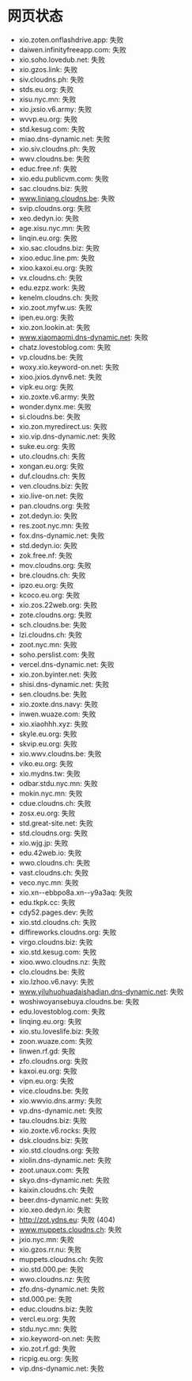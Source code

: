 # 网页状态
- xio.zoten.onflashdrive.app: 失败
- daiwen.infinityfreeapp.com: 失败
- xio.soho.lovedub.net: 失败
- xio.gzos.link: 失败
- siv.cloudns.ph: 失败
- stds.eu.org: 失败
- xisu.nyc.mn: 失败
- xio.jxsio.v6.army: 失败
- wvvp.eu.org: 失败
- std.kesug.com: 失败
- miao.dns-dynamic.net: 失败
- xio.siv.cloudns.ph: 失败
- wwv.cloudns.be: 失败
- educ.free.nf: 失败
- xio.edu.publicvm.com: 失败
- sac.cloudns.biz: 失败
- www.liniang.cloudns.be: 失败
- svip.cloudns.org: 失败
- xeo.dedyn.io: 失败
- age.xisu.nyc.mn: 失败
- linqin.eu.org: 失败
- xio.sac.cloudns.biz: 失败
- xioo.educ.line.pm: 失败
- xioo.kaxoi.eu.org: 失败
- vx.cloudns.ch: 失败
- edu.ezpz.work: 失败
- kenelm.cloudns.ch: 失败
- xio.zoot.myfw.us: 失败
- ipen.eu.org: 失败
- xio.zon.lookin.at: 失败
- www.xiaomaomi.dns-dynamic.net: 失败
- chatz.lovestoblog.com: 失败
- vp.cloudns.be: 失败
- woxy.xio.keyword-on.net: 失败
- xioo.jxios.dynv6.net: 失败
- vipk.eu.org: 失败
- xio.zoxte.v6.army: 失败
- wonder.dynx.me: 失败
- si.cloudns.be: 失败
- xio.zon.myredirect.us: 失败
- xio.vip.dns-dynamic.net: 失败
- suke.eu.org: 失败
- uto.cloudns.ch: 失败
- xongan.eu.org: 失败
- duf.cloudns.ch: 失败
- ven.cloudns.biz: 失败
- xio.live-on.net: 失败
- pan.cloudns.org: 失败
- zot.dedyn.io: 失败
- res.zoot.nyc.mn: 失败
- fox.dns-dynamic.net: 失败
- std.dedyn.io: 失败
- zok.free.nf: 失败
- mov.cloudns.org: 失败
- bre.cloudns.ch: 失败
- ipzo.eu.org: 失败
- kcoco.eu.org: 失败
- xio.zos.22web.org: 失败
- zote.cloudns.org: 失败
- sch.cloudns.be: 失败
- lzi.cloudns.ch: 失败
- zoot.nyc.mn: 失败
- soho.perslist.com: 失败
- vercel.dns-dynamic.net: 失败
- xio.zon.byinter.net: 失败
- shisi.dns-dynamic.net: 失败
- sen.cloudns.be: 失败
- xio.zoxte.dns.navy: 失败
- inwen.wuaze.com: 失败
- xio.xiaohhh.xyz: 失败
- skyle.eu.org: 失败
- skvip.eu.org: 失败
- xio.wwv.cloudns.be: 失败
- viko.eu.org: 失败
- xio.mydns.tw: 失败
- odbar.stdu.nyc.mn: 失败
- mokin.nyc.mn: 失败
- cdue.cloudns.ch: 失败
- zosx.eu.org: 失败
- std.great-site.net: 失败
- std.cloudns.org: 失败
- xio.wjg.jp: 失败
- edu.42web.io: 失败
- wwo.cloudns.ch: 失败
- vast.cloudns.ch: 失败
- veco.nyc.mn: 失败
- xio.xn--ebbpo8a.xn--y9a3aq: 失败
- edu.tkpk.cc: 失败
- cdy52.pages.dev: 失败
- xio.std.cloudns.ch: 失败
- diffireworks.cloudns.org: 失败
- virgo.cloudns.biz: 失败
- xio.std.kesug.com: 失败
- xioo.wwo.cloudns.nz: 失败
- clo.cloudns.be: 失败
- xio.lzhoo.v6.navy: 失败
- www.yiluhuohuadaishadian.dns-dynamic.net: 失败
- woshiwoyansebuya.cloudns.be: 失败
- edu.lovestoblog.com: 失败
- linqing.eu.org: 失败
- xio.stu.loveslife.biz: 失败
- zoon.wuaze.com: 失败
- linwen.rf.gd: 失败
- zfo.cloudns.org: 失败
- kaxoi.eu.org: 失败
- vipn.eu.org: 失败
- vice.cloudns.be: 失败
- xio.wwvio.dns.army: 失败
- vp.dns-dynamic.net: 失败
- tau.cloudns.biz: 失败
- xio.zoxte.v6.rocks: 失败
- dsk.cloudns.biz: 失败
- xio.std.cloudns.org: 失败
- xiolin.dns-dynamic.net: 失败
- zoot.unaux.com: 失败
- skyo.dns-dynamic.net: 失败
- kaixin.cloudns.ch: 失败
- beer.dns-dynamic.net: 失败
- xio.xeo.dedyn.io: 失败
- http://zot.ydns.eu: 失败 (404)
- www.muppets.cloudns.ch: 失败
- jxio.nyc.mn: 失败
- xio.gzos.rr.nu: 失败
- muppets.cloudns.ch: 失败
- xio.std.000.pe: 失败
- wwo.cloudns.nz: 失败
- zfo.dns-dynamic.net: 失败
- std.000.pe: 失败
- educ.cloudns.biz: 失败
- vercl.eu.org: 失败
- stdu.nyc.mn: 失败
- xio.keyword-on.net: 失败
- xio.zot.rf.gd: 失败
- ricpig.eu.org: 失败
- vip.dns-dynamic.net: 失败
